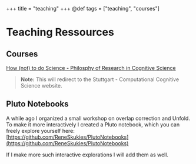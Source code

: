 +++
title = "teaching"
+++
@def tags = ["teaching", "courses"]

# Teaching Ressources

## Courses

[How (not) to do Science - Philosphy of Research in Cognitive Science](https://www.s-ccs.de/teaching-resources/philosophy-of-science/)

>**Note:** This will redirect to the Stuttgart - Computational Cognitive Science website.

## Pluto Notebooks

A while ago I organized a small workshop on overlap correction and Unfold. To make it more interactively I created a Pluto notebook, which you can freely explore yourself here: [https://github.com/ReneSkukies/PlutoNotebooks](https://github.com/ReneSkukies/PlutoNotebooks)

If I make more such interactive explorations I will add them as well.
